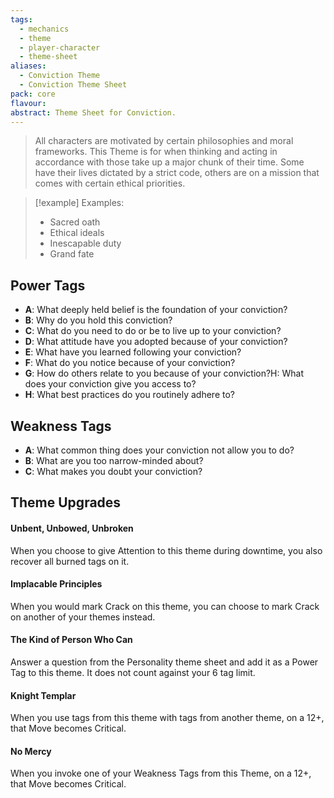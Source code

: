 ```yaml
---
tags:
  - mechanics
  - theme
  - player-character
  - theme-sheet
aliases:
  - Conviction Theme
  - Conviction Theme Sheet
pack: core
flavour: 
abstract: Theme Sheet for Conviction.
---
```

> All characters are motivated by certain philosophies and moral frameworks. This Theme is for when thinking and acting in accordance with those take up a major chunk of their time. Some have their lives dictated by a strict code, others are on a mission that comes with certain ethical priorities. 

> [!example] Examples:
> - Sacred oath
> - Ethical ideals
> - Inescapable duty
> - Grand fate

## Power Tags
- **A**: What deeply held belief is the foundation of your conviction?
- **B**: Why do you hold this conviction?
- **C**: What do you need to do or be to live up to your conviction?
- **D**: What attitude have you adopted because of your conviction?
- **E**: What have you learned following your conviction?
- **F**: What do you notice because of your conviction?
- **G**: How do others relate to you because of your conviction?H: What does your conviction give you access to?
- **H**: What best practices do you routinely adhere to?

## Weakness Tags
- **A**: What common thing does your conviction not allow you to do?
- **B**: What are you too narrow-minded about?
- **C**: What makes you doubt your conviction?

## Theme Upgrades
#### Unbent, Unbowed, Unbroken
 When you choose to give Attention to this theme during downtime, you also recover all burned tags on it.
#### Implacable Principles
 When you would mark Crack on this theme, you can choose to mark Crack on another of your themes instead.
#### The Kind of Person Who Can
 Answer a question from the Personality theme sheet and add it as a Power Tag to this theme. It does not count against your 6 tag limit.
#### Knight Templar
 When you use tags from this theme with tags from another theme, on a 12+, that Move becomes Critical.
#### No Mercy
 When you invoke one of your Weakness Tags from this Theme, on a 12+, that Move becomes Critical.


